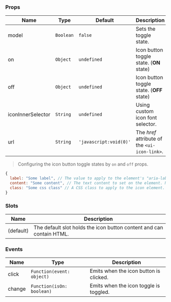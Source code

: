 ### Props

| Name              | Type      | Default                | Description                                   |
| ----------------- | --------- | ---------------------- | --------------------------------------------- |
| model             | `Boolean` | `false`                | Sets the toggle state.                        |
| on                | `Object`  | `undefined`            | Icon button toggle state. (**ON** state)      |
| off               | `Object`  | `undefined`            | Icon button toggle state. (**OFF** state)     |
| iconInnerSelector | `String`  | `undefined`            | Using custom icon font selector.              |
| url               | `String`  | `'javascript:void(0)'` | The _href_ attribute of the `<ui-icon-link>`. |

> Configuring the icon button toggle states by `on` and `off` props.

```js
{
  label: "Some label", // The value to apply to the element's "aria-label" attribute.
  content: "Some content", // The text content to set on the element. Note that if an inner icon is used, the text content will be set on that element instead.
  class: "Some css class" // A CSS class to apply to the icon element. The same rules regarding inner icon elements described for content apply here as well.
}
```

### Slots

| Name      | Description                                                          |
| --------- | -------------------------------------------------------------------- |
| (default) | The default slot holds the icon button content and can contain HTML. |

### Events

| Name   | Type                      | Description                            |
| ------ | ------------------------- | -------------------------------------- |
| click  | `Function(event: object)` | Emits when the icon button is clicked. |
| change | `Function(isOn: boolean)` | Emits when the icon toggle is toggled. |
